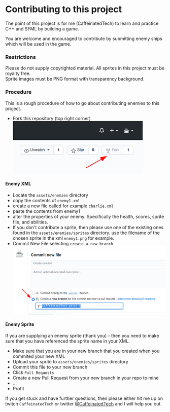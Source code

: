 Contributing to this project
============================

The point of this project is for me (CaffeinatedTech) to 
learn and practice C++ and SFML by building a game.

You are welcome and encouraged to contribute by submitting 
enemy ships which will be used in the game.

### Restrictions
Please do not supply copyrighted material.  All sprites in this project must be royalty free.  
Sprite images must be PNG format with transparency background.

### Procedure
This is a rough procedure of how to go about contributing enemies to this project.
* Fork this repository (top right corner)  
![fork repo](https://raw.githubusercontent.com/CaffeinatedTech/docimages/main/github/fork_repo.png)

#### Enemy XML
* Locate the `assets/enemies` directory
* copy the contents of `enemy1.xml`
* create a new file called for example `charlie.xml`
* paste the contents from enemy1
* alter the properties of your enemy.  Specifically the
health, scores, sprite file, and abilities.
* If you don't contribute a sprite, then please use one of the
existing ones found in the `assets/enemies/sprites` directory.  use the filename of the chosen sprite in the xml `enemy1.png` for example.
* Commit New File selecting `create a new branch`  
![commit new branch](https://raw.githubusercontent.com/CaffeinatedTech/docimages/main/github/commit-new_branch.png)

#### Enemy Sprite
If you are supplying an enemy sprite (thank you) - then you need to make sure that you have referenced the sprite name in your XML.
* Make sure that you are in your new branch that you created when you commited your new XML
* Upload your sprite to `assets/enemies/sprites` directory
* Commit this file to your new branch
* Click `Pull Requests`
* Create a new Pull Request from your new branch in your repo to mine
* ...
* Profit

If you get stuck and have further questions, then please either hit me up on twitch `CaffeinatedTech`
or twitter [@CaffeinatedTech](https://twitter.com/CaffeinatedTech) and I will help you out.
 

